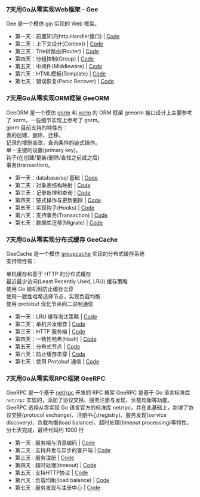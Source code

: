 ### 7天用Go从零实现Web框架 - Gee

Gee 是一个模仿 [gin](https://github.com/gin-gonic/gin) 实现的 Web 框架。

- 第一天：前置知识(http.Handler接口) | [Code](gee-web/day1-http-base)
- 第二天：上下文设计(Context) | [Code](gee-web/day2-context)
- 第三天：Trie树路由(Router) | [Code](gee-web/day3-router)
- 第四天：分组控制(Group) | [Code](gee-web/day4-group)
- 第五天：中间件(Middleware) | [Code](gee-web/day5-middleware)
- 第六天：HTML模板(Template) | [Code](gee-web/day6-template)
- 第七天：错误恢复(Panic Recover) | [Code](gee-web/day7-panic-recover)

 ### 7天用Go从零实现ORM框架 GeeORM

GeeORM 是一个模仿 [gorm](https://github.com/jinzhu/gorm) 和 [xorm](https://github.com/go-xorm/xorm) 的 ORM 框架
geeorm 接口设计上主要参考了 xorm，一些细节实现上参考了 gorm。  
gorm 目前支持的特性有：  
表的创建、删除、迁移。  
记录的增删查改，查询条件的链式操作。  
单一主键的设置(primary key)。  
钩子(在创建/更新/删除/查找之前或之后)  
事务(transaction)。  

- 第一天：database/sql 基础 | [Code](gee-orm/day1-database-sql)
- 第二天：对象表结构映射 | [Code](gee-orm/day2-对象表结构映射)
- 第三天：记录新增和查询 | [Code](gee-orm/day3-记录新增和查询)
- 第四天：链式操作与更新删除 | [Code](gee-orm/day4-链式操作与更新删除)
- 第五天：实现钩子(Hooks) | [Code](gee-orm/day5-实现钩子)
- 第六天：支持事务(Transaction) | [Code](gee-orm/day6-支持事务)
- 第七天：数据库迁移(Migrate) | [Code](gee-orm/day7-数据库迁移)

### 7天用Go从零实现分布式缓存 GeeCache
 
GeeCache 是一个模仿 [groupcache](https://github.com/golang/groupcache) 实现的分布式缓存系统  
支持特性有：  

单机缓存和基于 HTTP 的分布式缓存  
最近最少访问(Least Recently Used, LRU) 缓存策略  
使用 Go 锁机制防止缓存击穿  
使用一致性哈希选择节点，实现负载均衡  
使用 protobuf 优化节点间二进制通信  

- 第一天：LRU 缓存淘汰策略 | [Code](gee-cache/day1-lru)
- 第二天：单机并发缓存 | [Code](gee-cache/day2-单机并发缓存)
- 第三天：HTTP 服务端 | [Code](gee-cache/day3-HTTP服务端)
- 第四天：一致性哈希(Hash) | [Code](gee-cache/day4-一致性哈希)
- 第五天：分布式节点 | [Code](gee-cache/day5-分布式节点)
- 第六天：防止缓存击穿 | [Code](gee-cache/day6-防止缓存击穿)
- 第七天：使用 Protobuf 通信 | [Code](gee-cache/day7-使用Protobuf通信)




### 7天用Go从零实现RPC框架 GeeRPC

GeeRPC 是一个基于 [net/rpc](https://github.com/golang/go/tree/master/src/net/rpc) 开发的 RPC 框架 GeeRPC 是基于 Go 语言标准库 `net/rpc` 实现的，添加了协议交换、服务注册与发现、负载均衡等功能。  
GeeRPC 选择从零实现 Go 语言官方的标准库 net/rpc，并在此基础上，新增了协议交换(protocol exchange)、注册中心(registry)、服务发现(service discovery)、负载均衡(load balance)、超时处理(timeout processing)等特性。分七天完成，最终代码约 1000 行

- 第一天 : 服务端与消息编码 | [Code](https://github.com/geektutu/7days-golang/blob/master/gee-rpc/day1-codec)
- 第二天 : 支持并发与异步的客户端 | [Code](https://github.com/geektutu/7days-golang/blob/master/gee-rpc/day2-client)
- 第三天 : 服务注册 | [Code](https://github.com/geektutu/7days-golang/blob/master/gee-rpc/day3-service)
- 第四天 : 超时处理(timeout) | [Code](https://github.com/geektutu/7days-golang/blob/master/gee-rpc/day4-timeout)
- 第五天 : 支持HTTP协议 | [Code](https://github.com/geektutu/7days-golang/blob/master/gee-rpc/day5-http-debug)
- 第六天 : 负载均衡(load balance) | [Code](https://github.com/geektutu/7days-golang/blob/master/gee-rpc/day6-load-balance)
- 第七天 : 服务发现与注册中心 | [Code](https://github.com/geektutu/7days-golang/blob/master/gee-rpc/day7-registry)
